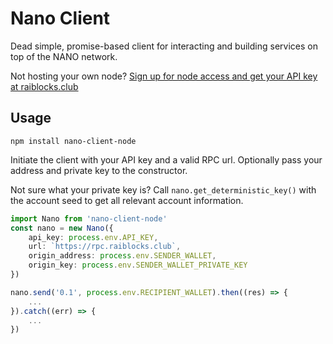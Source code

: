 # Nano Client

Dead simple, promise-based client for interacting and building services on top of the NANO network.

Not hosting your own node? [Sign up for node access and get your API key at raiblocks.club](https://www.raiblocks.club/node-api) 

## Usage

`npm install nano-client-node`

Initiate the client with your API key and a valid RPC url. Optionally pass your address and private key to the constructor.

Not sure what your private key is? Call `nano.get_deterministic_key()` with the account seed to get all relevant account information.

```typescript
import Nano from 'nano-client-node'
const nano = new Nano({
    api_key: process.env.API_KEY,
    url: `https://rpc.raiblocks.club`,
    origin_address: process.env.SENDER_WALLET,
    origin_key: process.env.SENDER_WALLET_PRIVATE_KEY
})

nano.send('0.1', process.env.RECIPIENT_WALLET).then((res) => {
    ...
}).catch((err) => {
    ...
})
```

